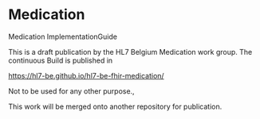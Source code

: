 # Medication
Medication ImplementationGuide

This is a draft publication by the HL7 Belgium Medication work group. 
The continuous Build is published in  

https://hl7-be.github.io/hl7-be-fhir-medication/

Not to be used for any other purpose.,

This work will be merged onto another repository for publication.

